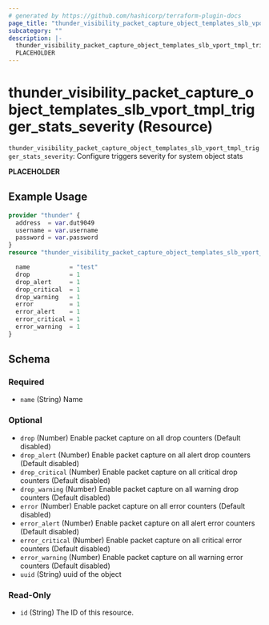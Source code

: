 ```yaml
---
# generated by https://github.com/hashicorp/terraform-plugin-docs
page_title: "thunder_visibility_packet_capture_object_templates_slb_vport_tmpl_trigger_stats_severity Resource - terraform-provider-thunder"
subcategory: ""
description: |-
  thunder_visibility_packet_capture_object_templates_slb_vport_tmpl_trigger_stats_severity: Configure triggers severity for system object stats
  PLACEHOLDER
---
```


# thunder_visibility_packet_capture_object_templates_slb_vport_tmpl_trigger_stats_severity (Resource)

`thunder_visibility_packet_capture_object_templates_slb_vport_tmpl_trigger_stats_severity`: Configure triggers severity for system object stats

__PLACEHOLDER__

## Example Usage

```terraform
provider "thunder" {
  address  = var.dut9049
  username = var.username
  password = var.password
}
resource "thunder_visibility_packet_capture_object_templates_slb_vport_tmpl_trigger_stats_severity" "thunder_visibility_packet_capture_object_templates_slb_vport_tmpl_trigger_stats_severity" {

  name           = "test"
  drop           = 1
  drop_alert     = 1
  drop_critical  = 1
  drop_warning   = 1
  error          = 1
  error_alert    = 1
  error_critical = 1
  error_warning  = 1
}
```

<!-- schema generated by tfplugindocs -->
## Schema

### Required

- `name` (String) Name

### Optional

- `drop` (Number) Enable packet capture on all drop counters (Default disabled)
- `drop_alert` (Number) Enable packet capture on all alert drop counters (Default disabled)
- `drop_critical` (Number) Enable packet capture on all critical drop counters (Default disabled)
- `drop_warning` (Number) Enable packet capture on all warning drop counters (Default disabled)
- `error` (Number) Enable packet capture on all error counters (Default disabled)
- `error_alert` (Number) Enable packet capture on all alert error counters (Default disabled)
- `error_critical` (Number) Enable packet capture on all critical error counters (Default disabled)
- `error_warning` (Number) Enable packet capture on all warning error counters (Default disabled)
- `uuid` (String) uuid of the object

### Read-Only

- `id` (String) The ID of this resource.


